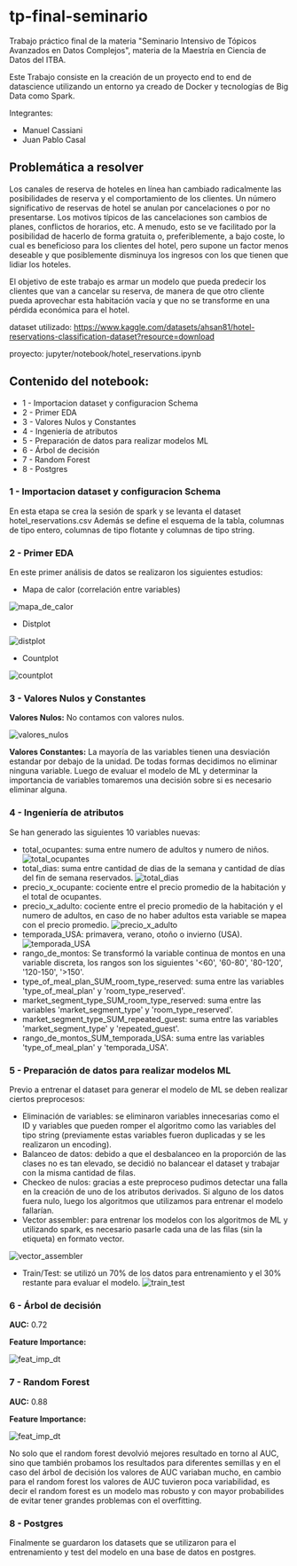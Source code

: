 # tp-final-seminario

Trabajo práctico final de la materia "Seminario Intensivo de Tópicos Avanzados en Datos Complejos", materia de la Maestría en Ciencia de Datos del ITBA. 

Este Trabajo consiste en la creación de un proyecto end to end de datascience utilizando un entorno ya creado de Docker y tecnologías de Big Data como Spark.

Integrantes:
- Manuel Cassiani
- Juan Pablo Casal

## Problemática a resolver

Los canales de reserva de hoteles en línea han cambiado radicalmente las posibilidades de reserva y el comportamiento de los clientes. Un número significativo de reservas de hotel se anulan por cancelaciones o por no presentarse. Los motivos típicos de las cancelaciones son cambios de planes, conflictos de horarios, etc. A menudo, esto se ve facilitado por la posibilidad de hacerlo de forma gratuita o, preferiblemente, a bajo coste, lo cual es beneficioso para los clientes del hotel, pero supone un factor menos deseable y que posiblemente disminuya los ingresos con los que tienen que lidiar los hoteles.

El objetivo de este trabajo es armar un modelo que pueda predecir los clientes que van a cancelar su reserva, de manera de que otro cliente pueda aprovechar esta habitación vacía y que no se transforme en una pérdida económica para el hotel.

dataset utilizado: https://www.kaggle.com/datasets/ahsan81/hotel-reservations-classification-dataset?resource=download

proyecto: jupyter/notebook/hotel_reservations.ipynb

## Contenido del notebook:
* 1 - Importacion dataset y configuracion Schema
* 2 - Primer EDA
* 3 - Valores Nulos y Constantes
* 4 - Ingeniería de atributos
* 5 - Preparación de datos para realizar modelos ML
* 6 - Árbol de decisión
* 7 - Random Forest
* 8 - Postgres

### 1 - Importacion dataset y configuracion Schema
En esta etapa se crea la sesión de spark y se levanta el dataset hotel_reservations.csv
Además se define el esquema de la tabla, columnas de tipo entero, columnas de tipo flotante y columnas de tipo string.


### 2 - Primer EDA
En este primer análisis de datos se realizaron los siguientes estudios:

* Mapa de calor (correlación entre variables)

 ![mapa_de_calor](./images/img1.png)

* Distplot

 ![distplot](./images/img3.png)

* Countplot

 ![countplot](./images/img4.png)


### 3 - Valores Nulos y Constantes
**Valores Nulos:** No contamos con valores nulos.

 ![valores_nulos](./images/img5.png)
 
**Valores Constantes:** La mayoría de las variables tienen una desviación estandar por debajo de la unidad. De todas formas decidimos no eliminar ninguna variable. Luego de evaluar el modelo de ML y determinar la importancia de variables tomaremos una decisión sobre si es necesario eliminar alguna.

 
### 4 - Ingeniería de atributos
Se han generado las siguientes 10 variables nuevas:
* total_ocupantes: suma entre numero de adultos y numero de niños.
![total_ocupantes](./images/img7.png)
* total_dias: suma entre cantidad de dias de la semana y cantidad de días del fin de semana reservados.
![total_dias](./images/img9.png)
* precio_x_ocupante: cociente entre el precio promedio de la habitación y el total de ocupantes.
* precio_x_adulto: cociente entre el precio promedio de la habitación y el numero de adultos, en caso de no haber adultos esta variable se mapea con el precio promedio.
![precio_x_adulto](./images/img6.png)
* temporada_USA: primavera, verano, otoño o invierno (USA).
![temporada_USA](./images/img8.png)
* rango_de_montos: Se transformó la variable continua de montos en una variable discreta, los rangos son los siguientes '<60', '60-80', '80-120', '120-150', '>150'.
* type_of_meal_plan_SUM_room_type_reserved: suma entre las variables 'type_of_meal_plan' y 'room_type_reserved'.
* market_segment_type_SUM_room_type_reserved: suma entre las variables 'market_segment_type' y 'room_type_reserved'.
* market_segment_type_SUM_repeated_guest: suma entre las variables 'market_segment_type' y 'repeated_guest'.
* rango_de_montos_SUM_temporada_USA: suma entre las variables 'type_of_meal_plan' y 'temporada_USA'.


### 5 - Preparación de datos para realizar modelos ML
Previo a entrenar el dataset para generar el modelo de ML se deben realizar ciertos preprocesos:

* Eliminación de variables: se eliminaron variables innecesarias como el ID y variables que pueden romper el algoritmo como las variables del tipo string (previamente estas variables fueron duplicadas y se les realizaron un encoding).
* Balanceo de datos: debido a que el desbalanceo en la proporción de las clases no es tan elevado, se decidió no balancear el dataset y trabajar con la misma cantidad de filas.
* Checkeo de nulos: gracias a este preproceso pudimos detectar una falla en la creación de uno de los atributos derivados. Si alguno de los datos fuera nulo, luego los algoritmos que utilizamos para entrenar el modelo fallarían.
* Vector assembler: para entrenar los modelos con los algoritmos de ML y utilizando spark, es necesario pasarle cada una de las filas (sin la etiqueta) en formato vector.

![vector_assembler](./images/img11.png)
* Train/Test: se utilizó un 70% de los datos para entrenamiento y el 30% restante para evaluar el modelo.
![train_test](./images/img10.png)


### 6 - Árbol de decisión
**AUC:** 0.72

**Feature Importance:**

![feat_imp_dt](./images/img12.png)


### 7 - Random Forest
**AUC:** 0.88

**Feature Importance:**

![feat_imp_dt](./images/img13.png)

No solo que el random forest devolvió mejores resultado en torno al AUC, sino que también probamos los resultados para diferentes semillas y en el caso del árbol de decisión los valores de AUC variaban mucho, en cambio para el random forest los valores de AUC tuvieron poca variabilidad, es decir el random forest es un modelo mas robusto y con mayor probabilides de evitar tener grandes problemas con el overfitting.


### 8 - Postgres
Finalmente se guardaron los datasets que se utilizaron para el entrenamiento y test del modelo en una base de datos en postgres.



